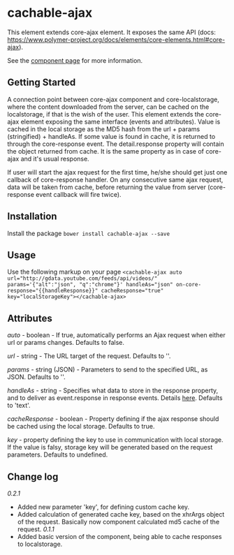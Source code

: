 cachable-ajax
================
This element extends core-ajax element. It exposes the same API (docs: https://www.polymer-project.org/docs/elements/core-elements.html#core-ajax).

See the [component page](http://domderen.github.io/components/cachable-ajax) for more information.

## Getting Started

A connection point between core-ajax component and core-localstorage, where 
the content downloaded from the server, can be cached on the localstorage, if that is the wish of the user.
This element extends the core-ajax element exposing the same interface (events and attributes).
Value is cached in the local storage as the MD5 hash from the url + params (stringified) + handleAs.
If some value is found in cache, it is returned to through the core-response event. The detail.response
property will contain the object returned from cache. It is the same property as in case of 
core-ajax and it's usual response.

If user will start the ajax request for the first time, he/she should get just one callback of 
core-response handler. On any consecutive same ajax request, data will be taken from cache,
before returning the value from server (core-response event callback will fire twice).

## Installation

Install the package
`bower install cachable-ajax --save`

## Usage

Use the following markup on your page
`<cachable-ajax
auto
url="http://gdata.youtube.com/feeds/api/videos/"
params='{"alt":"json", "q":"chrome"}'
handleAs="json"
on-core-response="{{handleResponse}}"
cacheResponse="true"
key="localStorageKey"></cachable-ajax>`

## Attributes

*auto* - boolean - If true, automatically performs an Ajax request when either url or params changes. Defaults to false.

*url* - string - The URL target of the request. Defaults to ''.

*params* - string (JSON) - Parameters to send to the specified URL, as JSON. Defaults to ''.

*handleAs* - string - Specifies what data to store in the response property, and to deliver as event.response in response events. Details [here](https://www.polymer-project.org/docs/elements/core-elements.html#core-ajax). Defaults to 'text'.

*cacheResponse* - boolean - Property defining if the ajax response should be cached using the local storage. Defaults to true.

*key* - property defining the key to use in communication with local storage. If the value is falsy, storage key will be generated based on the request parameters. Defaults to undefined.

## Change log

*0.2.1*
- Added new parameter 'key', for defining custom cache key.
- Added calculation of generated cache key, based on the xhrArgs object of the request. Basically now component calculated md5 cache of the request.
*0.1.1*
- Added basic version of the component, being able to cache responses to localstorage.

